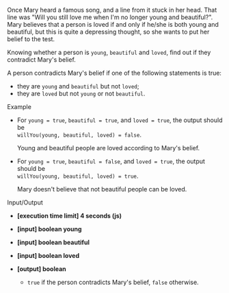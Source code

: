 
Once Mary heard a famous song, and a line from it stuck in her head. That line was "Will you still love me when I'm no longer young and beautiful?". Mary believes that a person is loved if and only if he/she is both young and beautiful, but this is quite a depressing thought, so she wants to put her belief to the test.

Knowing whether a person is  `young`,  `beautiful`  and  `loved`, find out if they contradict Mary's belief.

A person contradicts Mary's belief if one of the following statements is true:

-   they are  `young`  and  `beautiful`  but not  `loved`;
-   they are  `loved`  but not  `young`  or not  `beautiful`.

Example

-   For  `young = true`,  `beautiful = true`, and  `loved = true`, the output should be  
    `willYou(young, beautiful, loved) = false`.
    
    Young and beautiful people are loved according to Mary's belief.
    
-   For  `young = true`,  `beautiful = false`, and  `loved = true`, the output should be  
    `willYou(young, beautiful, loved) = true`.
    
    Mary doesn't believe that not beautiful people can be loved.
    

Input/Output

-   **[execution time limit] 4 seconds (js)**
    
-   **[input] boolean young**
    
-   **[input] boolean beautiful**
    
-   **[input] boolean loved**
    
-   **[output] boolean**
    
    -   `true`  if the person contradicts Mary's belief,  `false`  otherwise.
